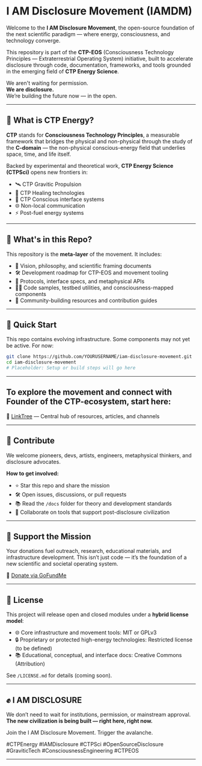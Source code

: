 # I AM Disclosure Movement (IAMDM)

Welcome to the **I AM Disclosure Movement**, the open-source foundation of the next scientific paradigm — where energy, consciousness, and technology converge.

This repository is part of the **CTP-EOS** (Consciousness Technology Principles — Extraterrestrial Operating System) initiative, built to accelerate disclosure through code, documentation, frameworks, and tools grounded in the emerging field of **CTP Energy Science**.

We aren't waiting for permission.  
**We are disclosure.**  
We’re building the future now — in the open.

---

## 🌌 What is CTP Energy?

**CTP** stands for **Consciousness Technology Principles**, a measurable framework that bridges the physical and non-physical through the study of the **C-domain** — the non-physical conscious-energy field that underlies space, time, and life itself.

Backed by experimental and theoretical work, **CTP Energy Science (CTPSci)** opens new frontiers in:

- 🛰️ CTP Gravitic Propulsion  
- 🧬 CTP Healing technologies  
- 🧠 CTP Conscious interface systems  
- 🌐 Non-local communication  
- ⚡ Post-fuel energy systems  

---

## 📂 What's in this Repo?

This repository is the **meta-layer** of the movement. It includes:

- 🧭 Vision, philosophy, and scientific framing documents  
- 🛠️ Development roadmap for CTP-EOS and movement tooling  
- 📡 Protocols, interface specs, and metaphysical APIs  
- 🧑‍💻 Code samples, testbed utilities, and consciousness-mapped components  
- 📢 Community-building resources and contribution guides  

---

## 🚀 Quick Start

This repo contains evolving infrastructure. Some components may not yet be active. For now:

```bash
git clone https://github.com/YOURUSERNAME/iam-disclosure-movement.git
cd iam-disclosure-movement
# Placeholder: Setup or build steps will go here
````

---

## To explore the movement and connect with Founder of the CTP-ecosystem, start here:

🔗 [LinkTree](https://linktr.ee/resofactor) — Central hub of resources, articles, and channels

---

## 🧠 Contribute

We welcome pioneers, devs, artists, engineers, metaphysical thinkers, and disclosure advocates.

**How to get involved:**

* ⭐ Star this repo and share the mission
* 🛠️ Open issues, discussions, or pull requests
* 📚 Read the `/docs` folder for theory and development standards
* 🤝 Collaborate on tools that support post-disclosure civilization

---

## 💸 Support the Mission

Your donations fuel outreach, research, educational materials, and infrastructure development.
This isn’t just code — it’s the foundation of a new scientific and societal operating system.

🙏 [Donate via GoFundMe](https://www.gofundme.com/f/ctp-the-continuation-of-teslas-legacy)

---

## 📜 License

This project will release open and closed modules under a **hybrid license model**:

* 🌐 Core infrastructure and movement tools: MIT or GPLv3
* 🔒 Proprietary or protected high-energy technologies: Restricted license (to be defined)
* 📚 Educational, conceptual, and interface docs: Creative Commons (Attribution)

See `/LICENSE.md` for details (coming soon).

---

## ✊ I AM DISCLOSURE

We don’t need to wait for institutions, permission, or mainstream approval.
**The new civilization is being built — right here, right now.**

Join the I AM Disclosure Movement.
Trigger the avalanche.

\#CTPEnergy #IAMDisclosure #CTPSci #OpenSourceDisclosure #GraviticTech #ConsciousnessEngineering #CTPEOS

---

